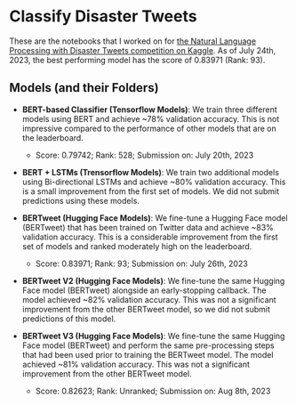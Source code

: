 # Classify Disaster Tweets
These are the notebooks that I worked on for [the Natural Language Processing with Disaster Tweets competition on Kaggle](https://www.kaggle.com/competitions/nlp-getting-started). As of July 24th, 2023, the best performing model has the score of 0.83971 (Rank: 93). 

## Models (and their Folders)
* **BERT-based Classifier (Tensorflow Models)**: We train three different models using BERT and achieve ~78% validation accuracy. This is not impressive compared to the performance of other models that are on the leaderboard.
    * Score: 0.79742; Rank: 528; Submission on: July 20th, 2023

* **BERT + LSTMs (Trensorflow Models)**: We train two additional models using Bi-directional LSTMs and achieve ~80% validation accuracy. This is a small improvement from the first set of models. We did not submit predictions using these models.

* **BERTweet (Hugging Face Models)**: We fine-tune a Hugging Face model (BERTweet) that has been trained on Twitter data and achieve ~83% validation accuracy. This is a considerable improvement from the first set of models and ranked moderately high on the leaderboard.
    * Score: 0.83971; Rank: 93; Submission on: July 26th, 2023

* **BERTweet V2 (Hugging Face Models)**: We fine-tune the same Hugging Face model (BERTweet) alongside an early-stopping callback. The model achieved ~82% validation accuracy. This was not a significant improvement from the other BERTweet model, so we did not submit predictions of this model.

* **BERTweet V3 (Hugging Face Models)**: We fine-tune the same Hugging Face model (BERTweet) and perform the same pre-processing steps that had been used prior to training the BERTweet model. The model achieved ~81% validation accuracy. This was not a significant improvement from the other BERTweet model. 
    * Score: 0.82623; Rank: Unranked; Submission on: Aug 8th, 2023
